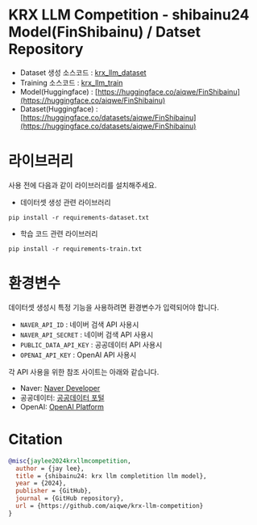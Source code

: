 # KRX LLM Competition - shibainu24 Model(FinShibainu) / Datset Repository
+ Dataset 생성 소스코드 : [krx_llm_dataset](./krx_llm_dataset)
+ Training 소스코드 : [krx_llm_train](./krx_llm_train)
+ Model(Huggingface) : [https://huggingface.co/aiqwe/FinShibainu](https://huggingface.co/aiqwe/FinShibainu)
+ Dataset(Huggingface) : [https://huggingface.co/datasets/aiqwe/FinShibainu](https://huggingface.co/datasets/aiqwe/FinShibainu)

# 라이브러리
사용 전에 다음과 같이 라이브러리를 설치해주세요.
+ 데이터셋 생성 관련 라이브러리
```shell
pip install -r requirements-dataset.txt
```
+ 학습 코드 관련 라이브러리
```shell
pip install -r requirements-train.txt
```

# 환경변수
데이터셋 생성시 특정 기능을 사용하려면 환경변수가 입력되어야 합니다.

+ `NAVER_API_ID` : 네이버 검색 API 사용시
+ `NAVER_API_SECRET` : 네이버 검색 API 사용시
+ `PUBLIC_DATA_API_KEY` : 공공데이터 API 사용시
+ `OPENAI_API_KEY` : OpenAI API 사용시

각 API 사용을 위한 참조 사이트는 아래와 같습니다.
+ Naver: [Naver Developer](https://developers.naver.com/docs/serviceapi/search/blog/blog.md)
+ 공공데이터: [공공데이터 포털](https://www.data.go.kr/)
+ OpenAI: [OpenAI Platform](https://platform.openai.com/)

# Citation
```bibtex
@misc{jaylee2024krxllmcompetition,
  author = {jay lee},
  title = {shibainu24: krx llm completition llm model},
  year = {2024},
  publisher = {GitHub},
  journal = {GitHub repository},
  url = {https://github.com/aiqwe/krx-llm-competition}
}
```
